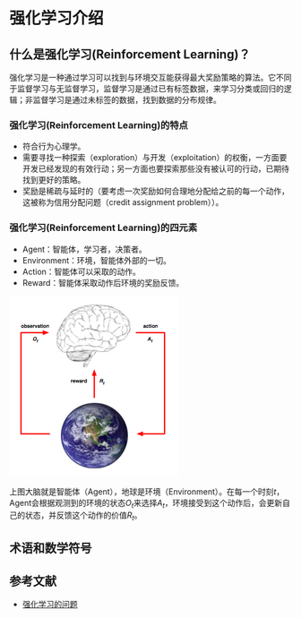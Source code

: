 # 强化学习介绍

## 什么是强化学习(Reinforcement Learning)？

强化学习是一种通过学习可以找到与环境交互能获得最大奖励策略的算法。它不同于监督学习与无监督学习，监督学习是通过已有标签数据，来学习分类或回归的逻辑；非监督学习是通过未标签的数据，找到数据的分布规律。

### 强化学习(Reinforcement Learning)的特点

- 符合行为心理学。
- 需要寻找一种探索（exploration）与开发（exploitation）的权衡，一方面要开发已经发现的有效行动；另一方面也要探索那些没有被认可的行动，已期待找到更好的策略。
- 奖励是稀疏与延时的（要考虑一次奖励如何合理地分配给之前的每一个动作，这被称为信用分配问题（credit assignment problem））。

### 强化学习(Reinforcement Learning)的四元素

- Agent：智能体，学习者，决策者。
- Environment：环境，智能体外部的一切。
- Action：智能体可以采取的动作。
- Reward：智能体采取动作后环境的奖励反馈。

![intro1](./resources/intro1.png)

上图大脑就是智能体（Agent），地球是环境（Environment）。在每一个时刻$t$，Agent会根据观测到的环境的状态$O_t$来选择$A_t$，环境接受到这个动作后，会更新自己的状态，并反馈这个动作的价值$R_t$。

## 术语和数学符号

## 参考文献

- [强化学习的问题](https://www.cnblogs.com/steven-yang/p/6440755.html)



